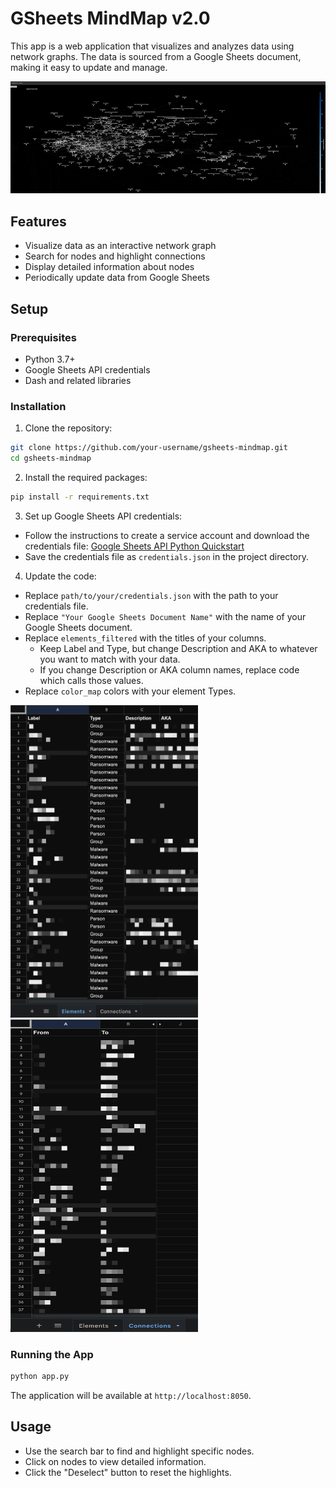 # GSheets MindMap v2.0

This app is a web application that visualizes and analyzes data using network graphs. The data is sourced from a Google Sheets document, making it easy to update and manage.

<div align="center">
  <img src="https://github.com/pancak3lullz/GSheets-MindMap/blob/main/cybercrime-ops.gif">
</div>

## Features

- Visualize data as an interactive network graph
- Search for nodes and highlight connections
- Display detailed information about nodes
- Periodically update data from Google Sheets

## Setup

### Prerequisites

- Python 3.7+
- Google Sheets API credentials
- Dash and related libraries

### Installation

1. Clone the repository:

```sh
git clone https://github.com/your-username/gsheets-mindmap.git
cd gsheets-mindmap
```

2. Install the required packages:

```sh
pip install -r requirements.txt
```

3. Set up Google Sheets API credentials:

- Follow the instructions to create a service account and download the credentials file: [Google Sheets API Python Quickstart](https://developers.google.com/sheets/api/quickstart/python)
- Save the credentials file as `credentials.json` in the project directory.

4. Update the code:

- Replace `path/to/your/credentials.json` with the path to your credentials file.
- Replace `"Your Google Sheets Document Name"` with the name of your Google Sheets document.
- Replace `elements_filtered` with the titles of your columns.
  - Keep Label and Type, but change Description and AKA to whatever you want to match with your data.
  - If you change Description or AKA column names, replace code which calls those values.
- Replace `color_map` colors with your element Types.

<div align="left">
  <img src="https://github.com/pancak3lullz/GSheets-MindMap/blob/main/elements-sheet.png" alt="Elements Sheet" style="width: 300px; height: 500px; display: inline-block; margin-right: 10px;">
  <img src="https://github.com/pancak3lullz/GSheets-MindMap/blob/main/connections-sheet.png" alt="Connections Sheet" style="width: 300px; height: 500px; display: inline-block;">
</div>

### Running the App

```sh
python app.py
```

The application will be available at `http://localhost:8050`.

## Usage

- Use the search bar to find and highlight specific nodes.
- Click on nodes to view detailed information.
- Click the "Deselect" button to reset the highlights.
